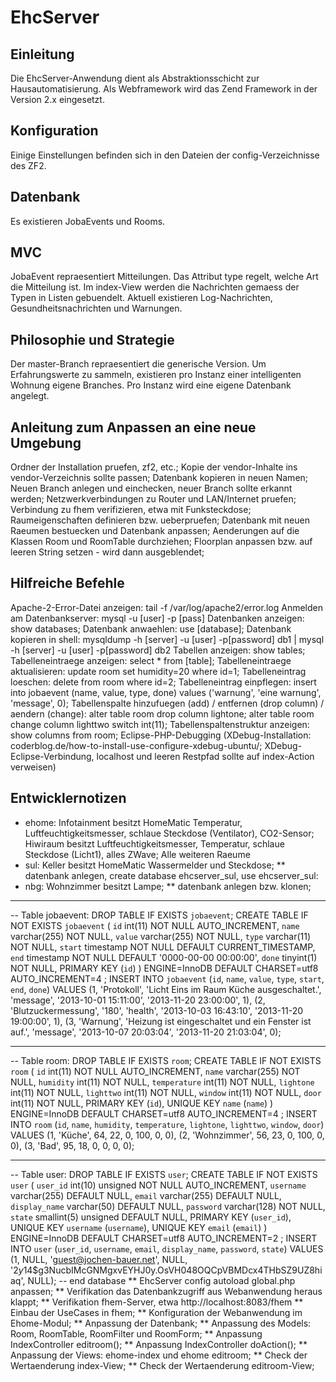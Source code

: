 EhcServer
=========

Einleitung
----------
Die EhcServer-Anwendung dient als Abstraktionsschicht zur Hausautomatisierung.
Als Webframework wird das Zend Framework in der Version 2.x eingesetzt.

Konfiguration
--------------
Einige Einstellungen befinden sich in den Dateien der config-Verzeichnisse des ZF2.

Datenbank
---------
Es existieren JobaEvents und Rooms. 

MVC
---
JobaEvent repraesentiert Mitteilungen. Das Attribut type regelt, welche Art die
Mitteilung ist. Im index-View werden die Nachrichten gemaess der Typen in Listen 
gebuendelt. Aktuell existieren Log-Nachrichten, Gesundheitsnachrichten und Warnungen.

Philosophie und Strategie
-------------------------
Der master-Branch repraesentiert die generische Version. Um Erfahrungswerte zu sammeln,
existieren pro Instanz einer intelligenten Wohnung eigene Branches. Pro Instanz wird 
eine eigene Datenbank angelegt.

Anleitung zum Anpassen an eine neue Umgebung
--------------------------------------------
Ordner der Installation pruefen, zf2, etc.;
Kopie der vendor-Inhalte ins vendor-Verzeichnis sollte passen;
Datenbank kopieren in neuen Namen;
Neuen Branch anlegen und einchecken, neuer Branch sollte erkannt werden;
Netzwerkverbindungen zu Router und LAN/Internet pruefen;
Verbindung zu fhem verifizieren, etwa mit Funksteckdose;
Raumeigenschaften definieren bzw. ueberpruefen;
Datenbank mit neuen Raeumen bestuecken und Datenbank anpassen;
Aenderungen auf die Klassen Room und RoomTable durchziehen;
Floorplan anpassen bzw. auf leeren String setzen - wird dann ausgeblendet;

Hilfreiche Befehle
------------------
Apache-2-Error-Datei anzeigen: tail -f /var/log/apache2/error.log
Anmelden am Datenbankserver: mysql -u [user] -p [pass]
Datenbanken anzeigen: show databases;
Datenbank anwaehlen: use [database];
Datenbank kopieren in shell: mysqldump -h [server] -u [user] -p[password] db1 | mysql -h [server] -u [user] -p[password] db2 
Tabellen anzeigen: show tables;
Tabelleneintraege anzeigen: select * from [table];
Tabelleneintraege aktualisieren: update room set humidity=20 where id=1;
Tabelleneintrag loeschen: delete from room where id=2;
Tabelleneintrag einpflegen: insert into jobaevent (name, value, type, done) values ('warnung', 'eine warnung', 'message', 0); 
Tabellenspalte hinzufuegen (add) / entfernen (drop column) / aendern (change): alter table room drop column lightone; alter table room change column lighttwo switch int(11);
Tabellenspaltenstruktur anzeigen: show columns from room; 
Eclipse-PHP-Debugging 
(XDebug-Installation: coderblog.de/how-to-install-use-configure-xdebug-ubuntu/;
XDebug-Eclipse-Verbindung, localhost und leeren Restpfad sollte auf index-Action verweisen) 

Entwicklernotizen
-----------------
* ehome: Infotainment besitzt HomeMatic Temperatur, Luftfeuchtigkeitsmesser, schlaue Steckdose (Ventilator), CO2-Sensor;
Hiwiraum besitzt Luftfeuchtigkeitsmesser, Temperatur, schlaue Steckdose (Licht1), alles ZWave;
Alle weiteren Raeume 
* sul: Keller besitzt HomeMatic Wassermelder und Steckdose;
** datenbank anlegen, create database ehcserver_sul, use ehcserver_sul: 
* nbg: Wohnzimmer besitzt Lampe;
** datenbank anlegen bzw. klonen;
-- -------------------------
-- Table jobaevent:
DROP TABLE IF EXISTS `jobaevent`;
CREATE TABLE IF NOT EXISTS `jobaevent` (
  `id` int(11) NOT NULL AUTO_INCREMENT,
  `name` varchar(255) NOT NULL,
  `value` varchar(255) NOT NULL,
  `type` varchar(11) NOT NULL,
  `start` timestamp NOT NULL DEFAULT CURRENT_TIMESTAMP,
  `end` timestamp NOT NULL DEFAULT '0000-00-00 00:00:00',
  `done` tinyint(1) NOT NULL,
  PRIMARY KEY (`id`)
) ENGINE=InnoDB  DEFAULT CHARSET=utf8 AUTO_INCREMENT=4 ;
INSERT INTO `jobaevent` (`id`, `name`, `value`, `type`, `start`, `end`, `done`) VALUES
(1, 'Protokoll', 'Licht Eins im Raum Küche ausgeschaltet.', 'message', '2013-10-01 15:11:00', '2013-11-20 23:00:00', 1),
(2, 'Blutzuckermessung', '180', 'health', '2013-10-03 16:43:10', '2013-11-20 19:00:00', 1),
(3, 'Warnung', 'Heizung ist eingeschaltet und ein Fenster ist auf.', 'message', '2013-10-07 20:03:04', '2013-11-20 21:03:04', 0);
-- -------------------------
-- Table room:
DROP TABLE IF EXISTS `room`;
CREATE TABLE IF NOT EXISTS `room` (
  `id` int(11) NOT NULL AUTO_INCREMENT,
  `name` varchar(255) NOT NULL,
  `humidity` int(11) NOT NULL,
  `temperature` int(11) NOT NULL,
  `lightone` int(11) NOT NULL,
  `lighttwo` int(11) NOT NULL,
  `window` int(11) NOT NULL,
  `door` int(11) NOT NULL,
  PRIMARY KEY (`id`),
  UNIQUE KEY `name` (`name`)
) ENGINE=InnoDB  DEFAULT CHARSET=utf8 AUTO_INCREMENT=4 ;
INSERT INTO `room` (`id`, `name`, `humidity`, `temperature`, `lightone`, `lighttwo`, `window`, `door`) VALUES
(1, 'Küche', 64, 22, 0, 100, 0, 0),
(2, 'Wohnzimmer', 56, 23, 0, 100, 0, 0),
(3, 'Bad', 95, 18, 0, 0, 0, 0);
-- ----------------------------
-- Table user:
DROP TABLE IF EXISTS `user`;
CREATE TABLE IF NOT EXISTS `user` (
  `user_id` int(10) unsigned NOT NULL AUTO_INCREMENT,
  `username` varchar(255) DEFAULT NULL,
  `email` varchar(255) DEFAULT NULL,
  `display_name` varchar(50) DEFAULT NULL,
  `password` varchar(128) NOT NULL,
  `state` smallint(5) unsigned DEFAULT NULL,
  PRIMARY KEY (`user_id`),
  UNIQUE KEY `username` (`username`),
  UNIQUE KEY `email` (`email`)
) ENGINE=InnoDB  DEFAULT CHARSET=utf8 AUTO_INCREMENT=2 ;
INSERT INTO `user` (`user_id`, `username`, `email`, `display_name`, `password`, `state`) VALUES
(1, NULL, 'guest@jochen-bauer.net', NULL, '$2y$14$g3NucbIMcGNMgxvEYHJ0y.OsVH048OQCpVBMDcx4THbSZ9UZ8hiaq', NULL);
-- end database
** EhcServer config autoload global.php anpassen;
** Verifikation das Datenbankzugriff aus Webanwendung heraus klappt;
** Verifikation fhem-Server, etwa http://localhost:8083/fhem
** Einbau der UseCases in fhem;
** Konfiguration der Webanwendung im Ehome-Modul;
** Anpassung der Datenbank;
** Anpassung des Models: Room, RoomTable, RoomFilter und RoomForm;
** Anpassung IndexController editroom();
** Anpassung IndexController doAction();
** Anpassung der Views: ehome-index und ehome editroom;
** Check der Wertaenderung index-View;
** Check der Wertaenderung editroom-View;






